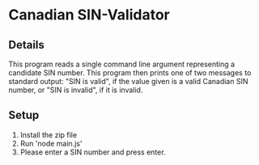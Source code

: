 # Canadian SIN-Validator

## Details
This program reads a single command line argument representing a candidate SIN number. This program then prints one of two messages to standard output: "SIN is valid", if the value given is a valid Canadian SIN number, or "SIN is invalid", if it is invalid.

## Setup

1. Install the zip file
2. Run 'node main.js'
3. Please enter a SIN number and press enter.

